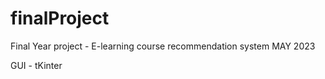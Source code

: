 # finalProject
Final Year project - E-learning course recommendation system MAY 2023

GUI - tKinter
